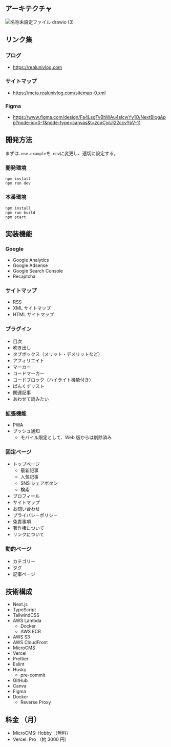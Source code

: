 ## アーキテクチャ

![名称未設定ファイル drawio (3)](https://github.com/user-attachments/assets/76d95aef-dcbd-4235-918f-7b35df656f01)

## リンク集

### ブログ

- https://realunivlog.com

### サイトマップ

- https://meta.realunivlog.com/sitemap-0.xml

### Figma

- https://www.figma.com/design/Fa4LsgTvBhWAu4sIcwYy1O/NextBlogApp?node-id=0-1&node-type=canvas&t=zcqCjvUj22ccvYpV-11

## 開発方法

まずは`.env.example`を`.env`に変更し、適切に設定する。

### 開発環境

```
npm install
npm run dev
```

### 本番環境

```
npm install
npm run build
npm start
```

## 実装機能

### Google

- Google Analytics
- Google Adsense
- Google Search Console
- Recaptcha

### サイトマップ

- RSS
- XML サイトマップ
- HTML サイトマップ

### プラグイン

- 目次
- 吹き出し
- タブボックス（メリット・デメリットなど）
- アフィリエイト
- マーカー
- コードマーカー
- コードブロック（ハイライト機能付き）
- ぱんくずリスト
- 関連記事
- あわせて読みたい

### 拡張機能

- PWA
- プッシュ通知
  - モバイル限定として、Web 版からは削除済み

### 固定ページ

- トップページ
  - 最新記事
  - 人気記事
  - SNS シェアボタン
  - 検索
- プロフィール
- サイトマップ
- お問い合わせ
- プライバシーポリシー
- 免責事項
- 著作権について
- リンクについて

### 動的ページ

- カテゴリー
- タグ
- 記事ページ

## 技術構成

- Next.js
- TypeScript
- TailwindCSS
- AWS Lambda
  - Docker
  - AWS ECR
- AWS S3
- AWS CloudFront
- MicroCMS
- Vercel
- Prettier
- Eslint
- Husky
  - pre-commit
- GitHub
- Canva
- Figma
- Docker
  - Reverse Proxy

## 料金 （月）

- MicroCMS: Hobby （無料）
- Vercel: Pro （約 3000 円）
<!--

## 今後実装したい機能・課題

### 課題

- 広告表示の関係で`Link`ではなく`window.location.href`を使用しているが、パフォーマンスが悪いので`Link`に変更したい。（Next.js の魅力を最大限に引き出す。）
  - 結論、a タグで良い。（未実装）
- Google AdSense を導入してから、全体的にパフォーマンスが落ちている。（ PageSpeedInsight ）
  - 許容範囲ではある。

### 機能

- コードタグにコピーボタンの実装 -->

